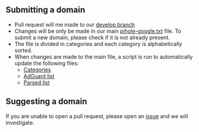 ## Submitting a domain

- Pull request will me made to our [develop branch](https://github.com/nickspaargaren/no-google/tree/develop)
- Changes will be only be made in our main [pihole-google.txt](https://github.com/nickspaargaren/no-google/blob/master/pihole-google.txt) file. To submit a new domain, please check if it is not already present.
- The file is divided in categories and each category is alphabetically sorted.
- When changes are made to the main file, a script is run to automatically update the following files:
  - [Categories](https://github.com/nickspaargaren/no-google/tree/master/categories)
  - [AdGuard list](https://github.com/nickspaargaren/no-google/blob/master/pihole-google-adguard.txt)
  - [Parsed list](https://github.com/nickspaargaren/no-google/blob/master/google-domains)

## Suggesting a domain
If you are unable to open a pull request, please open an [issue](https://github.com/nickspaargaren/no-google/issues/new/choose) and we will investigate.
